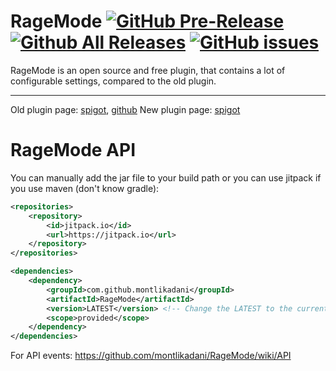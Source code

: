 # RageMode [![GitHub Pre-Release](https://img.shields.io/github/release-pre/montlikadani/RageMode.svg)](https://github.com/montlikadani/RageMode/releases) [![Github All Releases](https://img.shields.io/github/downloads/montlikadani/RageMode/total.svg)](https://github.com/montlikadani/RageMode/releases) [![GitHub issues](https://img.shields.io/github/issues/montlikadani/RageMode.svg)](https://github.com/montlikadani/RageMode/issues)
RageMode is an open source and free plugin, that contains a lot of configurable settings, compared to the old plugin.
***

Old plugin page: [spigot](https://www.spigotmc.org/resources/12690/), [github](https://github.com/KWStudios/RageMode)
New plugin page: [spigot](https://www.spigotmc.org/resources/69169/)

# RageMode API
You can manually add the jar file to your build path or you can use jitpack if you use maven (don't know gradle):
```xml
<repositories>
    <repository>
        <id>jitpack.io</id>
        <url>https://jitpack.io</url>
    </repository>
</repositories>

<dependencies>
	<dependency>
		<groupId>com.github.montlikadani</groupId>
		<artifactId>RageMode</artifactId>
		<version>LATEST</version> <!-- Change the LATEST to the current version of this plugin -->
		<scope>provided</scope>
	</dependency>
</dependencies>
```

For API events: https://github.com/montlikadani/RageMode/wiki/API
